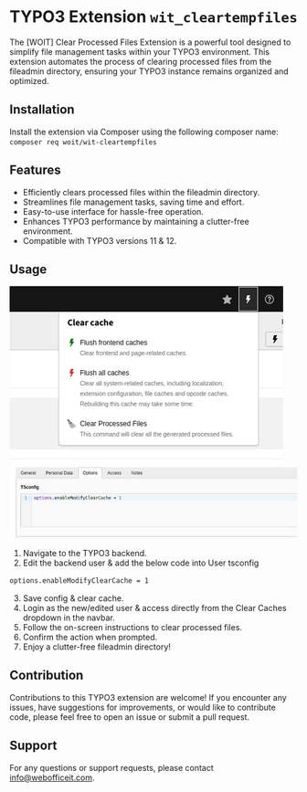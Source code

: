 # TYPO3 Extension `wit_cleartempfiles`

The [WOIT] Clear Processed Files Extension is a powerful tool designed to simplify file management tasks within your TYPO3 environment. This extension automates the process of clearing processed files from the fileadmin directory, ensuring your TYPO3 instance remains organized and optimized.

## Installation

Install the extension via Composer using the following composer name: `composer req woit/wit-cleartempfiles` 

## Features
- Efficiently clears processed files within the fileadmin directory.
- Streamlines file management tasks, saving time and effort.
- Easy-to-use interface for hassle-free operation.
- Enhances TYPO3 performance by maintaining a clutter-free environment.
- Compatible with TYPO3 versions 11 & 12.

## Usage
![Usage](Documentation/Images/Wit_clear_processed_images.png)
![Usage](Documentation/Images/Wit_user_tsconfig.png)

1. Navigate to the TYPO3 backend.
2. Edit the backend user & add the below code into User tsconfig
```html
options.enableModifyClearCache = 1
```
3. Save config & clear cache.
4. Login as the new/edited user & access directly from the Clear Caches dropdown in the navbar.
5. Follow the on-screen instructions to clear processed files.
6. Confirm the action when prompted.
7. Enjoy a clutter-free fileadmin directory!

## Contribution
Contributions to this TYPO3 extension are welcome! If you encounter any issues, have suggestions for improvements, or would like to contribute code, please feel free to open an issue or submit a pull request.

## Support
For any questions or support requests, please contact info@webofficeit.com.